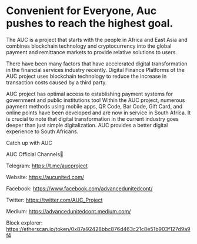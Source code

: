 # Convenient for Everyone, Auc pushes to reach the highest goal.
The AUC is a project that starts with the people in Africa and East Asia and combines blockchain technology and cryptocurrency into 
the global payment and remittance markets to provide relative solutions to users.

There have been many factors that have accelerated digital transformation in the financial services industry recently.
Digital Finance Platforms of the AUC project uses blockchain technology to reduce the increase in transaction costs caused by a third party. 
 
AUC project has optimal access to establishing payment systems for government and public institutions too!
Within the AUC project, numerous payment methods using mobile apps, QR Code, Bar Code, Gift Card, and online points have been developed and are now in service in South Africa.
It is crucial to note that digital transformation in the current industry goes deeper than just simple digitalization. AUC provides a better digital experience to South Africans.

Catch up with AUC

AUC Official Channels📌

Telegram: https://t.me/aucproject

Website: https://aucunited.com/

Facebook: https://www.facebook.com/advancedunitedcont/

Twitter: https://twitter.com/AUC_Project

Medium: https://advancedunitedcont.medium.com/

Block explorer: https://etherscan.io/token/0x87a92428bbc876d463c21c8e51b903f127d9a9f4
